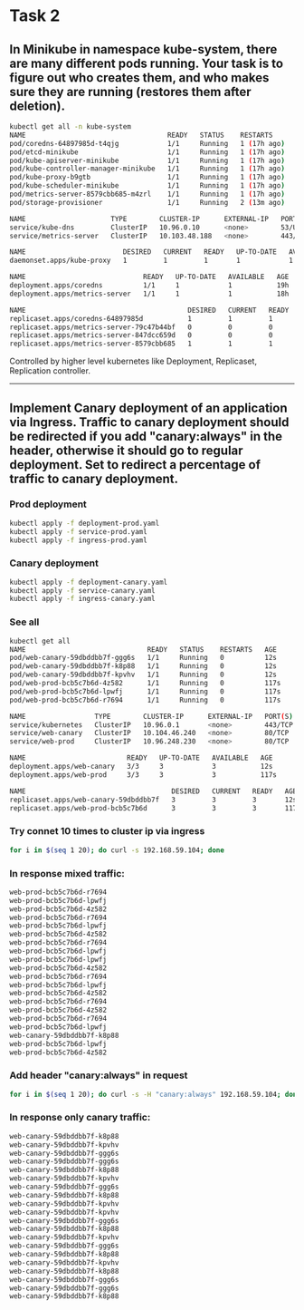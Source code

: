 # Task 2

## In Minikube in namespace kube-system, there are many different pods running. Your task is to figure out who creates them, and who makes sure they are running (restores them after deletion).

```bash
kubectl get all -n kube-system
NAME                                   READY   STATUS    RESTARTS      AGE
pod/coredns-64897985d-t4qjg            1/1     Running   1 (17h ago)   19h
pod/etcd-minikube                      1/1     Running   1 (17h ago)   19h
pod/kube-apiserver-minikube            1/1     Running   1 (17h ago)   19h
pod/kube-controller-manager-minikube   1/1     Running   1 (17h ago)   19h
pod/kube-proxy-b9gtb                   1/1     Running   1 (17h ago)   19h
pod/kube-scheduler-minikube            1/1     Running   1 (17h ago)   19h
pod/metrics-server-8579cbb685-m4zrl    1/1     Running   1 (17h ago)   18h
pod/storage-provisioner                1/1     Running   2 (13m ago)   19h

NAME                     TYPE        CLUSTER-IP      EXTERNAL-IP   PORT(S)                  AGE
service/kube-dns         ClusterIP   10.96.0.10      <none>        53/UDP,53/TCP,9153/TCP   19h
service/metrics-server   ClusterIP   10.103.48.188   <none>        443/TCP                  18h

NAME                        DESIRED   CURRENT   READY   UP-TO-DATE   AVAILABLE   NODE SELECTOR            AGE
daemonset.apps/kube-proxy   1         1         1       1            1           kubernetes.io/os=linux   19h

NAME                             READY   UP-TO-DATE   AVAILABLE   AGE
deployment.apps/coredns          1/1     1            1           19h
deployment.apps/metrics-server   1/1     1            1           18h

NAME                                        DESIRED   CURRENT   READY   AGE
replicaset.apps/coredns-64897985d           1         1         1       19h
replicaset.apps/metrics-server-79c47b44bf   0         0         0       18h
replicaset.apps/metrics-server-847dcc659d   0         0         0       18h
replicaset.apps/metrics-server-8579cbb685   1         1         1       18h
```
Controlled by higher level kubernetes like Deployment, Replicaset, Replication controller.

---

## Implement Canary deployment of an application via Ingress. Traffic to canary deployment should be redirected if you add "canary:always" in the header, otherwise it should go to regular deployment. Set to redirect a percentage of traffic to canary deployment.

### Prod deployment
```bash
kubectl apply -f deployment-prod.yaml
kubectl apply -f service-prod.yaml
kubectl apply -f ingress-prod.yaml
```
### Canary deployment
```bash
kubectl apply -f deployment-canary.yaml
kubectl apply -f service-canary.yaml
kubectl apply -f ingress-canary.yaml
```

### See all
```bash
kubectl get all
NAME                              READY   STATUS    RESTARTS   AGE
pod/web-canary-59dbddbb7f-ggg6s   1/1     Running   0          12s
pod/web-canary-59dbddbb7f-k8p88   1/1     Running   0          12s
pod/web-canary-59dbddbb7f-kpvhv   1/1     Running   0          12s
pod/web-prod-bcb5c7b6d-4z582      1/1     Running   0          117s
pod/web-prod-bcb5c7b6d-lpwfj      1/1     Running   0          117s
pod/web-prod-bcb5c7b6d-r7694      1/1     Running   0          117s

NAME                 TYPE        CLUSTER-IP      EXTERNAL-IP   PORT(S)   AGE
service/kubernetes   ClusterIP   10.96.0.1       <none>        443/TCP   16m
service/web-canary   ClusterIP   10.104.46.240   <none>        80/TCP    12s
service/web-prod     ClusterIP   10.96.248.230   <none>        80/TCP    45s

NAME                         READY   UP-TO-DATE   AVAILABLE   AGE
deployment.apps/web-canary   3/3     3            3           12s
deployment.apps/web-prod     3/3     3            3           117s

NAME                                    DESIRED   CURRENT   READY   AGE
replicaset.apps/web-canary-59dbddbb7f   3         3         3       12s
replicaset.apps/web-prod-bcb5c7b6d      3         3         3       117s
```

### Try connet 10 times to cluster ip via ingress
```bash
for i in $(seq 1 20); do curl -s 192.168.59.104; done
```

### In response mixed traffic:
```bash
web-prod-bcb5c7b6d-r7694
web-prod-bcb5c7b6d-lpwfj
web-prod-bcb5c7b6d-4z582
web-prod-bcb5c7b6d-r7694
web-prod-bcb5c7b6d-lpwfj
web-prod-bcb5c7b6d-4z582
web-prod-bcb5c7b6d-r7694
web-prod-bcb5c7b6d-lpwfj
web-prod-bcb5c7b6d-lpwfj
web-prod-bcb5c7b6d-4z582
web-prod-bcb5c7b6d-r7694
web-prod-bcb5c7b6d-lpwfj
web-prod-bcb5c7b6d-4z582
web-prod-bcb5c7b6d-r7694
web-prod-bcb5c7b6d-4z582
web-prod-bcb5c7b6d-r7694
web-prod-bcb5c7b6d-lpwfj
web-canary-59dbddbb7f-k8p88
web-prod-bcb5c7b6d-lpwfj
web-prod-bcb5c7b6d-4z582
```

### Add header "canary:always" in request 
```bash
for i in $(seq 1 20); do curl -s -H "canary:always" 192.168.59.104; done
```

### In response only canary traffic:
```bash
web-canary-59dbddbb7f-k8p88
web-canary-59dbddbb7f-kpvhv
web-canary-59dbddbb7f-ggg6s
web-canary-59dbddbb7f-ggg6s
web-canary-59dbddbb7f-k8p88
web-canary-59dbddbb7f-kpvhv
web-canary-59dbddbb7f-ggg6s
web-canary-59dbddbb7f-k8p88
web-canary-59dbddbb7f-kpvhv
web-canary-59dbddbb7f-kpvhv
web-canary-59dbddbb7f-ggg6s
web-canary-59dbddbb7f-k8p88
web-canary-59dbddbb7f-kpvhv
web-canary-59dbddbb7f-ggg6s
web-canary-59dbddbb7f-k8p88
web-canary-59dbddbb7f-kpvhv
web-canary-59dbddbb7f-k8p88
web-canary-59dbddbb7f-ggg6s
web-canary-59dbddbb7f-ggg6s
web-canary-59dbddbb7f-k8p88
```
